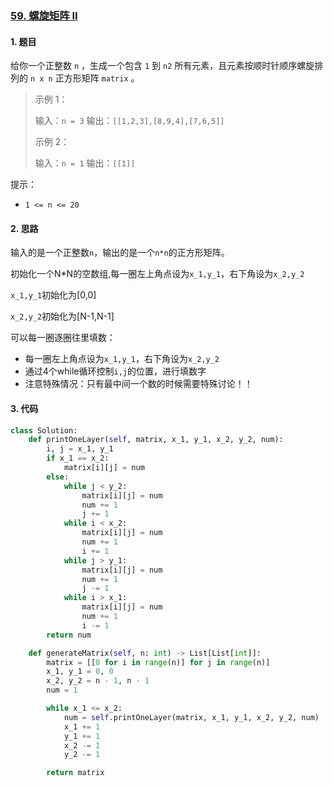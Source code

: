 ### [59. 螺旋矩阵 II](https://leetcode-cn.com/problems/spiral-matrix-ii/)

#### 1. 题目

给你一个正整数 `n` ，生成一个包含 `1` 到 `n2` 所有元素，且元素按顺时针顺序螺旋排列的 `n x n` 正方形矩阵 `matrix` 。

> 示例 1：
>
> 输入：`n = 3`
> 输出：`[[1,2,3],[8,9,4],[7,6,5]]`
>
> 示例 2：
>
> 输入：`n = 1`
> 输出：`[[1]]`

提示：

- `1 <= n <= 20`

#### 2. 思路

输入的是一个正整数`n`，输出的是一个`n*n`的正方形矩阵。

初始化一个N*N的空数组,每一圈左上角点设为`x_1,y_1`，右下角设为`x_2,y_2`

`x_1,y_1`初始化为[0,0]

`x_2,y_2`初始化为[N-1,N-1]



可以每一圈逐圈往里填数：

- 每一圈左上角点设为`x_1,y_1`，右下角设为`x_2,y_2`
- 通过4个while循环控制`i,j`的位置，进行填数字
- 注意特殊情况：只有最中间一个数的时候需要特殊讨论！！

#### 3. 代码

```python
class Solution:
    def printOneLayer(self, matrix, x_1, y_1, x_2, y_2, num):
        i, j = x_1, y_1
        if x_1 == x_2:
            matrix[i][j] = num
        else:
            while j < y_2:
                matrix[i][j] = num
                num += 1
                j += 1
            while i < x_2:
                matrix[i][j] = num
                num += 1
                i += 1
            while j > y_1:
                matrix[i][j] = num
                num += 1
                j -= 1
            while i > x_1:
                matrix[i][j] = num
                num += 1
                i -= 1
        return num

    def generateMatrix(self, n: int) -> List[List[int]]:
        matrix = [[0 for i in range(n)] for j in range(n)]
        x_1, y_1 = 0, 0
        x_2, y_2 = n - 1, n - 1
        num = 1

        while x_1 <= x_2:
            num = self.printOneLayer(matrix, x_1, y_1, x_2, y_2, num)
            x_1 += 1
            y_1 += 1
            x_2 -= 1
            y_2 -= 1

        return matrix
```

